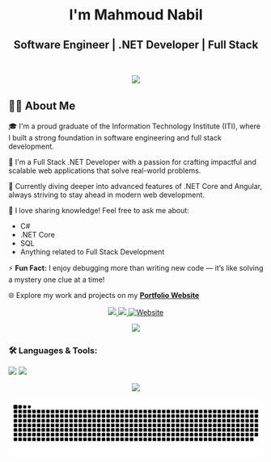 
<h1 align="center">I'm Mahmoud Nabil</h1>
<h2 align="center">Software Engineer | .NET Developer | Full Stack</h2><br>

<!-- Google Me -->
<p align="center">
  <a href="https://www.linkedin.com/in/emahmoudnabil/">
    <img src="https://readme-typing-svg.herokuapp.com/?lines=Visit%20my%20LinkedIn%20Profile;&font=Bold%20Code&center=true&color=30D050&pause=1750&size=21">
  </a>
</p>

## 👨‍💻 About Me
🎓 I'm a proud graduate of the Information Technology Institute (ITI), where I built a strong foundation in software engineering and full stack development.

🏢 I'm a Full Stack .NET Developer with a passion for crafting impactful and scalable web applications that solve real-world problems.

🌱 Currently diving deeper into advanced features of .NET Core and Angular, always striving to stay ahead in modern web development.

💬 I love sharing knowledge! Feel free to ask me about:
- C#
- .NET Core
- SQL
- Anything related to Full Stack Development

⚡ **Fun Fact:** I enjoy debugging more than writing new code — it’s like solving a mystery one clue at a time!

🌐 Explore my work and projects on my [**Portfolio Website**](https://emahmoudnabil.vercel.app/)

<p align="center">
  <a href="https://api.whatsapp.com/send?phone=00201146285867">
    <img src="https://upload.wikimedia.org/wikipedia/commons/thumb/6/6b/WhatsApp.svg/800px-WhatsApp.svg.png" height="60"/>
  </a>
  <a href="https://www.linkedin.com/in/emahmoudnabil/">
    <img src="https://raw.githubusercontent.com/rahuldkjain/github-profile-readme-generator/master/src/images/icons/Social/linked-in-alt.svg" height="60"/>
  </a>
  <a href="https://emahmoudnabil.vercel.app/">
    <img src="https://cdn-icons-png.flaticon.com/512/841/841364.png" height="60" alt="Website"/>
  </a>
</p>

<!-- Profile Views -->
<p align="center">
  <img src="https://komarev.com/ghpvc/?username=mahmoud-nabil&color=4010B0" height="40"/>
</p>

<h3 align="left">🛠️ Languages & Tools:</h3>
<p align="left">
  <img height="75" src="https://go-skill-icons.vercel.app/api/icons?i=cpp,cs,dotnet,sqlserver,redis,postman,html,css,js,docker,git"/>
  <img height="75" src="https://go-skill-icons.vercel.app/api/icons?i=ts,angular,react,nextjs,nodejs,express,mongodb,mysql,swagger"/>
</p>



<!-- Languages -->
<p align="center">
  <img src="https://github-readme-stats.vercel.app/api/top-langs?username=mahmoud-nabil&layout=compact&langs_count=5&theme=codeSTACKr"/>
</p>

<!-- Snake -->
<p align="center">
  <img src="https://raw.githubusercontent.com/platane/snk/output/github-contribution-grid-snake-dark.svg">
</p>
